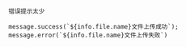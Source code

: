 ```
错误提示太少
```

```
message.success(`${info.file.name}文件上传成功`);
message.error(`${info.file.name}文件上传失败`)
```

